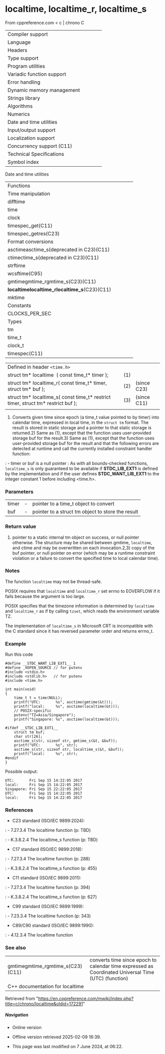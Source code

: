 # localtime, localtime_r, localtime_s

From cppreference.com
< c‎ | chrono
 C

|  |  |  |  |  |
| --- | --- | --- | --- | --- |
| Compiler support | | | | |
| Language | | | | |
| Headers | | | | |
| Type support | | | | |
| Program utilities | | | | |
| Variadic function support | | | | |
| Error handling | | | | |
| Dynamic memory management | | | | |
| Strings library | | | | |
| Algorithms | | | | |
| Numerics | | | | |
| Date and time utilities | | | | |
| Input/output support | | | | |
| Localization support | | | | |
| Concurrency support (C11) | | | | |
| Technical Specifications | | | | |
| Symbol index | | | | |

 Date and time utilities

|  |  |  |  |  |
| --- | --- | --- | --- | --- |
| Functions | | | | |
| Time manipulation | | | | |
| difftime | | | | |
| time | | | | |
| clock | | | | |
| timespec_get(C11) | | | | |
| timespec_getres(C23) | | | | |
| Format conversions | | | | |
| asctimeasctime_s(deprecated in C23)(C11) | | | | |
| ctimectime_s(deprecated in C23)(C11) | | | | |
| strftime | | | | |
| wcsftime(C95) | | | | |
| gmtimegmtime_rgmtime_s(C23)(C11) | | | | |
| ****localtimelocaltime_rlocaltime_s****(C23)(C11) | | | | |
| mktime | | | | |
| Constants | | | | |
| CLOCKS_PER_SEC | | | | |
| Types | | | | |
| tm | | | | |
| time_t | | | | |
| clock_t | | | | |
| timespec(C11) | | | | |

|  |  |  |
| --- | --- | --- |
| Defined in header `<time.h>` |  |  |
| struct tm\* localtime  ( const time_t\* timer ); | (1) |  |
| struct tm\* localtime_r( const time_t\* timer, struct tm\* buf ); | (2) | (since C23) |
| struct tm\* localtime_s( const time_t\* restrict timer, struct tm\* restrict buf ); | (3) | (since C11) |
|  |  |  |

1) Converts given time since epoch (a time_t value pointed to by timer) into calendar time, expressed in local time, in the `struct tm` format. The result is stored in static storage and a pointer to that static storage is returned.2) Same as (1), except that the function uses user-provided storage buf for the result.3) Same as (1), except that the function uses user-provided storage buf for the result and that the following errors are detected at runtime and call the currently installed constraint handler function:

:   - timer or buf is a null pointer
:   As with all bounds-checked functions, `localtime_s` is only guaranteed to be available if __STDC_LIB_EXT1__ is defined by the implementation and if the user defines __STDC_WANT_LIB_EXT1__ to the integer constant 1 before including <time.h>.

### Parameters

|  |  |  |
| --- | --- | --- |
| timer | - | pointer to a time_t object to convert |
| buf | - | pointer to a struct tm object to store the result |

### Return value

1) pointer to a static internal tm object on success, or null pointer otherwise. The structure may be shared between gmtime, `localtime`, and ctime and may be overwritten on each invocation.2,3) copy of the buf pointer, or null pointer on error (which may be a runtime constraint violation or a failure to convert the specified time to local calendar time).

### Notes

The function `localtime` may not be thread-safe.

POSIX requires that `localtime` and `localtime_r` set errno to EOVERFLOW if it fails because the argument is too large.

POSIX specifies that the timezone information is determined by `localtime` and `localtime_r` as if by calling `tzset`, which reads the environment variable TZ.

The implementation of `localtime_s` in Microsoft CRT is incompatible with the C standard since it has reversed parameter order and returns errno_t.

### Example

Run this code

```
#define __STDC_WANT_LIB_EXT1__ 1
#define _XOPEN_SOURCE // for putenv
#include <stdio.h>
#include <stdlib.h>   // for putenv
#include <time.h>
 
int main(void)
{
    time_t t = time(NULL);
    printf("UTC:       %s", asctime(gmtime(&t)));
    printf("local:     %s", asctime(localtime(&t)));
    // POSIX-specific
    putenv("TZ=Asia/Singapore");
    printf("Singapore: %s", asctime(localtime(&t)));
 
#ifdef __STDC_LIB_EXT1__
    struct tm buf;
    char str[26];
    asctime_s(str, sizeof str, gmtime_s(&t, &buf));
    printf("UTC:       %s", str);
    asctime_s(str, sizeof str, localtime_s(&t, &buf));
    printf("local:     %s", str);
#endif
}

```

Possible output:

```
UTC:       Fri Sep 15 14:22:05 2017
local:     Fri Sep 15 14:22:05 2017
Singapore: Fri Sep 15 22:22:05 2017
UTC:       Fri Sep 15 14:22:05 2017
local:     Fri Sep 15 14:22:05 2017

```

### References

- C23 standard (ISO/IEC 9899:2024):

:   - 7.27.3.4 The localtime function (p: TBD)

:   - K.3.8.2.4 The localtime_s function (p: TBD)

- C17 standard (ISO/IEC 9899:2018):

:   - 7.27.3.4 The localtime function (p: 288)

:   - K.3.8.2.4 The localtime_s function (p: 455)

- C11 standard (ISO/IEC 9899:2011):

:   - 7.27.3.4 The localtime function (p: 394)

:   - K.3.8.2.4 The localtime_s function (p: 627)

- C99 standard (ISO/IEC 9899:1999):

:   - 7.23.3.4 The localtime function (p: 343)

- C89/C90 standard (ISO/IEC 9899:1990):

:   - 4.12.3.4 The localtime function

### See also

|  |  |
| --- | --- |
| gmtimegmtime_rgmtime_s(C23)(C11) | converts time since epoch to calendar time expressed as Coordinated Universal Time (UTC)   (function) |
| C++ documentation for localtime | |

Retrieved from "<https://en.cppreference.com/mwiki/index.php?title=c/chrono/localtime&oldid=172291>"

##### Navigation

- Online version
- Offline version retrieved 2025-02-09 16:39.

- This page was last modified on 7 June 2024, at 06:22.